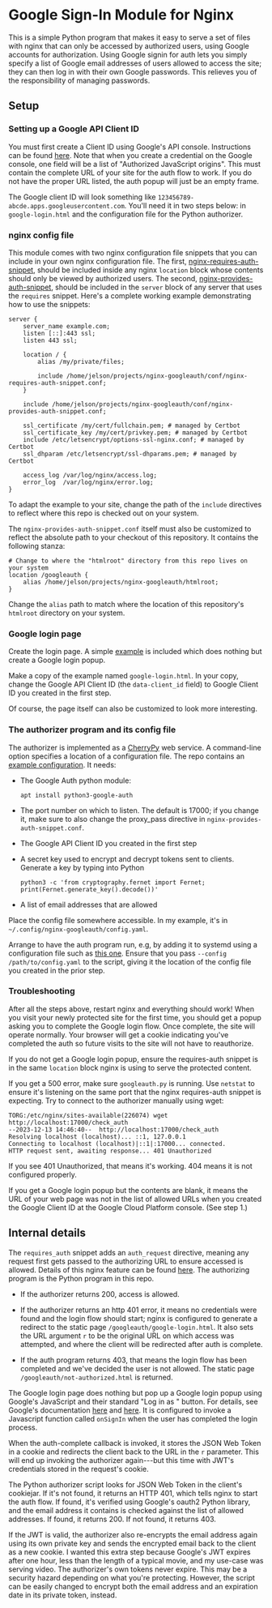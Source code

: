 # Google Sign-In Module for Nginx

This is a simple Python program that makes it easy to serve a set of files with
nginx that can only be accessed by authorized users, using Google accounts for
authorization. Using Google signin for auth lets you simply specify a list of
Google email addresses of users allowed to access the site; they can then log in
with their own Google passwords. This relieves you of the responsibility of
managing passwords.

## Setup

### Setting up a Google API Client ID

You must first create a Client ID using Google's API console. Instructions can
be found
[here](https://developers.google.com/identity/gsi/web/guides/get-google-api-clientid).
Note that when you create a credential on the Google console, one field will be
a list of "Authorized JavaScript origins". This must contain the complete URL of
your site for the auth flow to work. If you do not have the proper URL listed,
the auth popup will just be an empty frame.

The Google client ID will look something like
`123456789-abcde.apps.googleusercontent.com`. You'll need it in two steps below:
in `google-login.html` and the configuration file for the Python authorizer.

### nginx config file

This module comes with two nginx configuration file snippets that you can
include in your own nginx configuration file. The first,
[nginx-requires-auth-snippet](https://github.com/jelson/nginx-googlesignin/blob/main/conf/nginx-requires-auth-snippet.conf),
should be included inside any nginx `location` block whose contents should only
be viewed by authorized users. The second,
[nginx-provides-auth-snippet](https://github.com/jelson/nginx-googlesignin/blob/main/conf/nginx-provides-auth-snippet.conf),
should be included in the `server` block of any server that uses the `requires`
snippet. Here's a complete working example demonstrating how to use the snippets:

```
server {
    server_name example.com;
    listen [::]:443 ssl;
    listen 443 ssl;

    location / {
        alias /my/private/files;

        include /home/jelson/projects/nginx-googleauth/conf/nginx-requires-auth-snippet.conf;
    }

    include /home/jelson/projects/nginx-googleauth/conf/nginx-provides-auth-snippet.conf;

    ssl_certificate /my/cert/fullchain.pem; # managed by Certbot
    ssl_certificate_key /my/cert/privkey.pem; # managed by Certbot
    include /etc/letsencrypt/options-ssl-nginx.conf; # managed by Certbot
    ssl_dhparam /etc/letsencrypt/ssl-dhparams.pem; # managed by Certbot

    access_log /var/log/nginx/access.log;
    error_log  /var/log/nginx/error.log;
}
```

To adapt the example to your site, change the path of the `include` directives
to reflect where this repo is checked out on your system.

The `nginx-provides-auth-snippet.conf` itself must also be customized to reflect
the absolute path to your checkout of this repository. It contains the following
stanza:

```
# Change to where the "htmlroot" directory from this repo lives on your system
location /googleauth {
    alias /home/jelson/projects/nginx-googleauth/htmlroot;
}
```

Change the `alias` path to match where the location of this repository's
`htmlroot` directory on your system.

### Google login page

Create the login page. A simple
[example](https://github.com/jelson/nginx-googlesignin/blob/main/htmlroot/google-login-example.html)
is included which does nothing but create a Google login popup.

Make a copy of the example named `google-login.html`. In your copy, change the
Google API Client ID (the `data-client_id` field) to Google Client ID you
created in the first step.

Of course, the page itself can also be customized to look more interesting.

### The authorizer program and its config file

The authorizer is implemented as a
[CherryPy](https://docs.cherrypy.dev/en/latest/) web service. A command-line
option specifies a location of a configuration file. The repo contains an
[example configuration](https://github.com/jelson/nginx-googlesignin/blob/main/conf/googleauth-config-example.yaml). It needs:

* The Google Auth python module:

  `apt install python3-google-auth`

* The port number on which to listen. The default is 17000; if you change it,
  make sure to also change the proxy_pass directive in
  `nginx-provides-auth-snippet.conf`.

* The Google API Client ID you created in the first step

* A secret key used to encrypt and decrypt tokens sent to clients. Generate a
  key by typing into Python

     `python3 -c 'from cryptography.fernet import Fernet; print(Fernet.generate_key().decode())'`

* A list of email addresses that are allowed

Place the config file somewhere accessible. In my example, it's in `~/.config/nginx-googleauth/config.yaml`.

Arrange to have the auth program run, e.g, by adding it to systemd using a
configuration file such as [this
one](https://github.com/jelson/nginx-googlesignin/blob/main/conf/googleauth.service). Ensure
that you pass `--config /path/to/config.yaml` to the script, giving it the
location of the config file you created in the prior step.

### Troubleshooting

After all the steps above, restart nginx and everything should work! When you
visit your newly protected site for the first time, you should get a popup
asking you to complete the Google login flow. Once complete, the site will
operate normally. Your browser will get a cookie indicating you've completed the
auth so future visits to the site will not have to reauthorize.

If you do not get a Google login popup, ensure the requires-auth snippet is in
the same `location` block nginx is using to serve the protected content.

If you get a 500 error, make sure `googleauth.py` is running. Use `netstat` to
ensure it's listening on the same port that the nginx requires-auth snippet is
expecting. Try to connect to the authorizer manually using wget:

```
TORG:/etc/nginx/sites-available(226074) wget http://localhost:17000/check_auth
--2023-12-13 14:46:40--  http://localhost:17000/check_auth
Resolving localhost (localhost)... ::1, 127.0.0.1
Connecting to localhost (localhost)|::1|:17000... connected.
HTTP request sent, awaiting response... 401 Unauthorized
```

If you see 401 Unauthorized, that means it's working. 404 means it is not
configured properly.

If you get a Google login popup but the contents are blank, it means the URL of
your web page was not in the list of allowed URLs when you created the Google
Client ID at the Google Cloud Platform console. (See step 1.)

## Internal details

The `requires_auth` snippet adds an `auth_request` directive, meaning any
request first gets passed to the authorizing URL to ensure accessed is
allowed. Details of this nginx feature can be found
[here](http://nginx.org/en/docs/http/ngx_http_auth_request_module.html). The
authorizing program is the Python program in this repo.

  * If the authorizer returns 200, access is allowed.

  * If the authorizer returns an http 401 error, it means no credentials were
    found and the login flow should start; nginx is configured to generate a
    redirect to the static page `/googleauth/google-login.html`. It also sets the URL
    argument `r` to be the original URL on which access was attempted, and where
    the client will be redirected after auth is complete.

  * If the auth program returns 403, that means the login flow has been
    completed and we've decided the user is not allowed. The static page
    `/googleauth/not-authorized.html` is returned.

The Google login page does nothing but pop up a Google login popup using
Google's JavaScript and their standard "Log in as <you>" button. For details,
see Google's documentation
[here](https://developers.google.com/identity/sign-in/web) and
[here](https://developers.google.com/identity/gsi/web/guides/display-button).
It is configured to invoke a Javascript function called `onSignIn` when the user
has completed the login process.

When the auth-complete callback is invoked, it stores the JSON Web Token in a
cookie and redirects the client back to the URL in the `r` parameter. This will
end up invoking the authorizer again---but this time with JWT's credentials
stored in the request's cookie.

The Python authorizer script looks for JSON Web Token in the client's
cookiejar. If it's not found, it returns an HTTP 401, which tells nginx to start
the auth flow. If found, it's verified using Google's oauth2 Python library, and
the email address it contains is checked against the list of allowed
addresses. If found, it returns 200. If not found, it returns 403.

If the JWT is valid, the authorizer also re-encrypts the email address again
using its own private key and sends the encrypted email back to the client as a
new cookie. I wanted this extra step because Google's JWT expires after one
hour, less than the length of a typical movie, and my use-case was serving
video. The authorizer's own tokens never expire. This may be a security hazard
depending on what you're protecting. However, the script can be easily changed
to encrypt both the email address and an expiration date in its private token,
instead.

